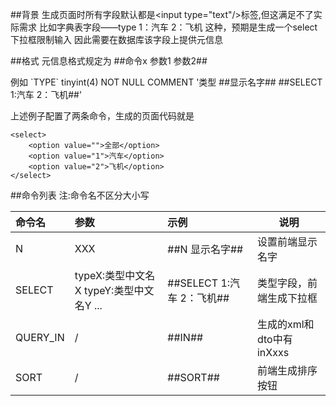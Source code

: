 ##背景
生成页面时所有字段默认都是<input type=\"text\"/>标签,但这满足不了实际需求
比如字典表字段——type 1：汽车 2：飞机  这种，预期是生成一个select下拉框限制输入
因此需要在数据库该字段上提供元信息

##格式
元信息格式规定为 ##命令x 参数1 参数2##

例如 
\`TYPE` tinyint(4) NOT NULL COMMENT '类型 ##显示名字## ##SELECT 1:汽车 2：飞机##'

上述例子配置了两条命令，生成的页面代码就是
```<lable>显示名字</lable>
<select>
    <option value="">全部</option>
    <option value="1">汽车</option>
    <option value="2">飞机</option>
</select>
```
##命令列表
注:命令名不区分大小写

|命令名| 参数| 示例|说明|
|:---- |:----- |:----- |-----   |
|N | XXX  | ##N 显示名字## | 设置前端显示名字   |
|SELECT | typeX:类型中文名X typeY:类型中文名Y ...   | ##SELECT 1:汽车 2：飞机## | 类型字段，前端生成下拉框    |
|QUERY_IN | /  | ##IN## | 生成的xml和dto中有 inXxxs   |
|SORT | /  | ##SORT## | 前端生成排序按钮   |
